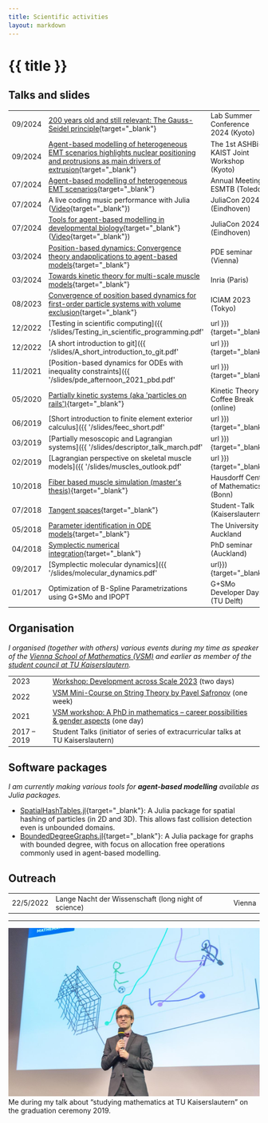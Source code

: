 ```yaml
---
title: Scientific activities
layout: markdown 
---
```


# {{ title }}

## Talks and slides


<!-- | 01/2023 | [PhD Defence]() | Vienna | -->

| | | |
|---|---|---|
| 09/2024 | [200 years old and still relevant: The Gauss-Seidel principle](/slides/2024/09-19-Lab-Summer-Conference/gauss_seidel_principle.html#/0/0/0){target="_blank"} | Lab Summer Conference 2024 (Kyoto) |
| 09/2024 | [Agent-based modelling of heterogeneous EMT scenarios highlights nuclear positioning and protrusions as main drivers of extrusion](/slides/2024/10-03-ASHBi-KAIST/ashbi_kaist.html#/0/0/0){target="_blank"} | The 1st ASHBi-KAIST Joint Workshop (Kyoto) |
| 07/2024 | [Agent-based modelling of heterogeneous EMT scenarios](/slides/2024/07-24-ESMTB/esmtb_2024.html#/0/0/0){target="_blank"} | Annual Meeting ESMTB (Toledo) |
| 07/2024 | A live coding music performance with Julia ([Video](https://youtu.be/k-WUQFxWNj0?feature=shared){target="_blank"}) | JuliaCon 2024 (Eindhoven) |
| 07/2024 | [Tools for agent-based modelling in developmental biology](/slides/2024/07-12-JuliaCon/juliacon_abm.html#/0/0/0){target="_blank"} ([Video](https://youtu.be/V3bc3_d9TIM?feature=shared){target="_blank"}) | JuliaCon 2024 (Eindhoven) | 
| 03/2024 | [Position-based dynamics: Convergence theory andapplications to agent-based models](/slides/2024/03-22-Vienna/slides_vienna.html#/0/0/0){target="_blank"} | PDE seminar (Vienna) | 
| 03/2024 | [Towards kinetic theory for multi-scale muscle models](/slides/2024/03-08-Kinetic-theory-mucles/kinetic_theory.pdf){target="_blank"} | Inria (Paris) |
| 08/2023 | [Convergence of position based dynamics for first-order particle systems with volume exclusion](/slides/2023/08-22-ICIAM/iciam.html#/0/0/0){target="_blank"} | ICIAM 2023 (Tokyo) |
| 12/2022 | [Testing in scientific computing]({{ '/slides/Testing_in_scientific_programming.pdf' | url }}){target="_blank"} | Vienna |
| 12/2022 | [A short introduction to git]({{ '/slides/A_short_introduction_to_git.pdf' | url }}){target="_blank"} | Vienna |
| 11/2021 | [Position-based dynamics for ODEs with inequality constraints]({{ '/slides/pde_afternoon_2021_pbd.pdf' | url }}){target="_blank"} | PDE afternoon (Vienna) |
| 05/2020 | [Partially kinetic systems (aka 'particles on rails')](https://steffenpl.github.io/MyPaintEdSlidesExamples/talks/2020/partially_kinetic_systems/index.html){target="_blank"} | Kinetic Theory Coffee Break (online) |
| 06/2019 | [Short introduction to finite element exterior calculus]({{ '/slides/feec_short.pdf' | url }}){target="_blank"} | PhD seminar (Kaiserslautern) | 
| 03/2019 | [Partially mesoscopic and Lagrangian systems]({{ '/slides/descriptor_talk_march.pdf' | url }}){target="_blank"} | DESCRIPTOR (Paderborn) |
| 02/2019 | [Lagrangian perspective on skeletal muscle models]({{ '/slides/muscles_outlook.pdf' | url }}){target="_blank"} | GAMM, 90th Annual Meeting (Vienna) | 
| 10/2018 | [Fiber based muscle simulation (master's thesis)](https://steffenpl.github.io/MyPaintEdSlidesExamples/talks/2018/master_thesis_short/index.html){target="_blank"} | Hausdorff Center of Mathematics (Bonn) |
| 07/2018 | [Tangent spaces](https://steffenpl.github.io/MyPaintEdSlidesExamples/talks/2018/student_talk/index.html){target="_blank"} | Student-Talk (Kaiserslautern) |
| 05/2018 | [Parameter identification in ODE models](https://steffenpl.github.io/MyPaintEdSlidesExamples/talks/2018/param_id_in_ode/index.html){target="_blank"} | The University of Auckland |
| 04/2018 | [Symplectic numerical integration](https://steffenpl.github.io/MyPaintEdSlidesExamples/talks/2018/symplectic_methods/index.html#/){target="_blank"} | PhD seminar (Auckland) |
| 09/2017 | [Symplectic molecular dynamics]({{ '/slides/molecular_dynamics.pdf' | url}}){target="_blank"} | 19th ÖMG Meeting and Annual DMV Meeting (Salzburg) |
| 01/2017 | Optimization of B-Spline Parametrizations using G+SMo and IPOPT | G+SMo Developer Days (TU Delft) |


## Organisation

_I organised (together with others) various events during my time as speaker of the [Vienna School of Mathematics (VSM)](https://vsmath.at) and earlier as member of the [student council at TU Kaiserslautern](https://www.mathematik.uni-kl.de/fachschaft-mathematik)._

| | | |
|---|---|---|
| 2023 | [Workshop: Development across Scale 2023](https://sites.google.com/kyoto-u.ac.jp/dev-across-scales-2023/home) (two days) |
| 2022 | [VSM Mini-Course on String Theory by Pavel Safronov](https://hackmd.io/@vsm/string-theory) (one week) |
| 2021 | [VSM workshop: A PhD in mathematics &ndash; career possibilities & gender aspects](https://ps-mathematik.univie.ac.at/e/index.php?event=VSM-WS2021) (one day)  |
| 2017 &ndash; 2019 | Student Talks (initiator of series of extracurricular talks at TU Kaiserslautern) |

## Software packages

*I am currently making various tools for **agent-based modelling** available as Julia packages.*

- [SpatialHashTables.jl](https://github.com/SteffenPL/SpatialHashTables.jl){target="_blank"}: A Julia package for spatial hashing of particles (in 2D and 3D). This allows fast collision detection even is unbounded domains.
- [BoundedDegreeGraphs.jl](https://github.com/SteffenPL/BoundedDegreeGraphs.jl){target="_blank"}: A Julia package for graphs with bounded degree, with focus on allocation free operations commonly 
used in agent-based modelling. 


## Outreach 

| | | |
|---|---|---|
| 22/5/2022 | Lange Nacht der Wissenschaft (long night of science) | Vienna |



---



<div class="drop-shadow-xl  mb-8" >
<img src="./abschluss_Okt_18_03.jpg" class="mb-0 rounded-t">
<div class="text-center bg-slate-300 pt-2 pb-2 rounded-b">
Me during my talk about “studying mathematics at TU Kaiserslautern” on the graduation ceremony 2019.
</div></div>
